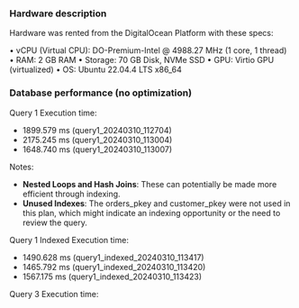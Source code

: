 ### Hardware description

Hardware was rented from the DigitalOcean Platform with these specs:

•⁠  ⁠vCPU (Virtual CPU): DO-Premium-Intel @ 4988.27 MHz (1 core, 1 thread)
•⁠  ⁠RAM: 2 GB RAM
•⁠  ⁠Storage: 70 GB Disk, NVMe SSD
•⁠  ⁠GPU: Virtio GPU (virtualized)
•⁠  ⁠OS: Ubuntu 22.04.4 LTS x86_64

### Database performance (no optimization)

Query 1 Execution time:
- 1899.579 ms (query1_20240310_112704)
- 2175.245 ms (query1_20240310_113004)
- 1648.740 ms (query1_20240310_113007)

Notes:
- **Nested Loops and Hash Joins**: These can potentially be made more efficient through indexing.
- **Unused Indexes**: The orders_pkey and customer_pkey were not used in this plan, which might indicate an indexing opportunity or the need to review the query.

Query 1 Indexed Execution time:
- 1490.628 ms (query1_indexed_20240310_113417)
- 1465.792 ms (query1_indexed_20240310_113420)
- 1567.175 ms (query1_indexed_20240310_113423)

Query 3 Execution time: